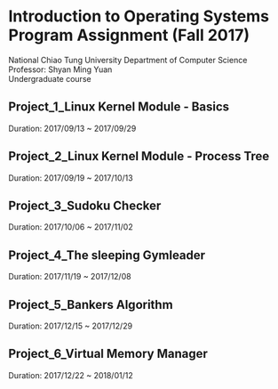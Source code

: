 # Introduction to Operating Systems Program Assignment (Fall 2017)  
National Chiao Tung University Department of Computer Science  
Professor: Shyan Ming Yuan  
Undergraduate course  

## Project_1_Linux Kernel Module - Basics  
Duration: 2017/09/13 ~ 2017/09/29  

## Project_2_Linux Kernel Module - Process Tree  
Duration: 2017/09/19 ~ 2017/10/13  

## Project_3_Sudoku Checker  
Duration: 2017/10/06 ~ 2017/11/02  

## Project_4_The sleeping Gymleader  
Duration: 2017/11/19 ~ 2017/12/08  

## Project_5_Bankers Algorithm  
Duration: 2017/12/15 ~ 2017/12/29  

## Project_6_Virtual Memory Manager  
Duration: 2017/12/22 ~ 2018/01/12  
